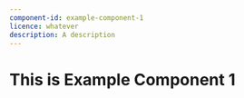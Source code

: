 ```yaml
---
component-id: example-component-1
licence: whatever
description: A description
---
```

# This is Example Component 1